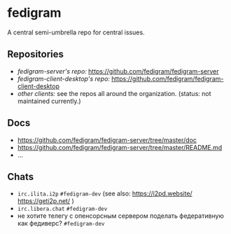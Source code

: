 # fedigram
A central semi-umbrella repo for central issues.

## Repositories
 * *fedigram-server's repo:* https://github.com/fedigram/fedigram-server
 * *fedigram-client-desktop's repo:* https://github.com/fedigram/fedigram-client-desktop
 * *other clients:* see the repos all around the organization. (status: not maintained currently.)

## Docs
 * https://github.com/fedigram/fedigram-server/tree/master/doc
 * https://github.com/fedigram/fedigram-server/tree/master/README.md
 * ...

## Chats
 * `irc.ilita.i2p`   `#fedigram-dev` (see also: https://i2pd.website/ https://geti2p.net/ )
 * `irc.libera.chat` `#fedigram-dev`
 * не хотите телегу с опенсорсным сервером поделать федеративную как федиверс? `#fedigram-dev`
